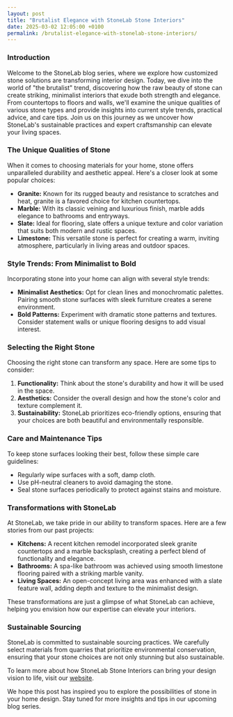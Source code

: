 ```yaml
---
layout: post
title: "Brutalist Elegance with StoneLab Stone Interiors"
date: 2025-03-02 12:05:00 +0100
permalink: /brutalist-elegance-with-stonelab-stone-interiors/
---
```



### Introduction

Welcome to the StoneLab blog series, where we explore how customized stone solutions are transforming interior design. Today, we dive into the world of "the brutalist" trend, discovering how the raw beauty of stone can create striking, minimalist interiors that exude both strength and elegance. From countertops to floors and walls, we'll examine the unique qualities of various stone types and provide insights into current style trends, practical advice, and care tips. Join us on this journey as we uncover how StoneLab's sustainable practices and expert craftsmanship can elevate your living spaces.

### The Unique Qualities of Stone

When it comes to choosing materials for your home, stone offers unparalleled durability and aesthetic appeal. Here's a closer look at some popular choices:

- **Granite:** Known for its rugged beauty and resistance to scratches and heat, granite is a favored choice for kitchen countertops.
- **Marble:** With its classic veining and luxurious finish, marble adds elegance to bathrooms and entryways.
- **Slate:** Ideal for flooring, slate offers a unique texture and color variation that suits both modern and rustic spaces.
- **Limestone:** This versatile stone is perfect for creating a warm, inviting atmosphere, particularly in living areas and outdoor spaces.

### Style Trends: From Minimalist to Bold

Incorporating stone into your home can align with several style trends:

- **Minimalist Aesthetics:** Opt for clean lines and monochromatic palettes. Pairing smooth stone surfaces with sleek furniture creates a serene environment.
- **Bold Patterns:** Experiment with dramatic stone patterns and textures. Consider statement walls or unique flooring designs to add visual interest.

### Selecting the Right Stone

Choosing the right stone can transform any space. Here are some tips to consider:

1. **Functionality:** Think about the stone's durability and how it will be used in the space.
2. **Aesthetics:** Consider the overall design and how the stone's color and texture complement it.
3. **Sustainability:** StoneLab prioritizes eco-friendly options, ensuring that your choices are both beautiful and environmentally responsible.

### Care and Maintenance Tips

To keep stone surfaces looking their best, follow these simple care guidelines:

- Regularly wipe surfaces with a soft, damp cloth.
- Use pH-neutral cleaners to avoid damaging the stone.
- Seal stone surfaces periodically to protect against stains and moisture.

### Transformations with StoneLab

At StoneLab, we take pride in our ability to transform spaces. Here are a few stories from our past projects:

- **Kitchens:** A recent kitchen remodel incorporated sleek granite countertops and a marble backsplash, creating a perfect blend of functionality and elegance.
- **Bathrooms:** A spa-like bathroom was achieved using smooth limestone flooring paired with a striking marble vanity.
- **Living Spaces:** An open-concept living area was enhanced with a slate feature wall, adding depth and texture to the minimalist design.

These transformations are just a glimpse of what StoneLab can achieve, helping you envision how our expertise can elevate your interiors.

### Sustainable Sourcing

StoneLab is committed to sustainable sourcing practices. We carefully select materials from quarries that prioritize environmental conservation, ensuring that your stone choices are not only stunning but also sustainable.

To learn more about how StoneLab Stone Interiors can bring your design vision to life, visit our [website](https://stonelab.se).

We hope this post has inspired you to explore the possibilities of stone in your home design. Stay tuned for more insights and tips in our upcoming blog series.